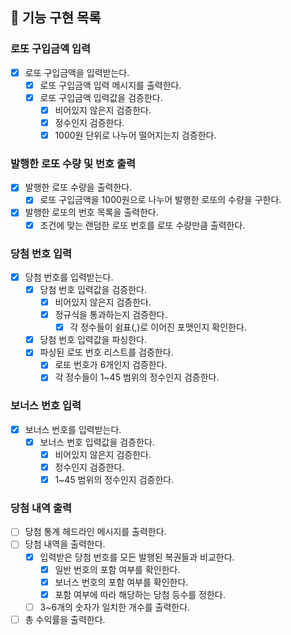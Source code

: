 ## 🚀 기능 구현 목록

### 로또 구입금액 입력

- [x] 로또 구입금액을 입력받는다.
  - [x] 로또 구입금액 입력 메시지를 출력한다.
  - [x] 로또 구입금액 입력값을 검증한다.
    - [x] 비어있지 않은지 검증한다.
    - [x] 정수인지 검증한다.
    - [x] 1000원 단위로 나누어 떨어지는지 검증한다.

### 발행한 로또 수량 및 번호 출력

- [x] 발행한 로또 수량을 출력한다.
  - [x] 로또 구입금액을 1000원으로 나누어 발행한 로또의 수량을 구한다.

- [x] 발행한 로또의 번호 목록을 출력한다.
  - [x] 조건에 맞는 랜덤한 로또 번호를 로또 수량만큼 출력한다.

### 당첨 번호 입력
 
- [x] 당첨 번호를 입력받는다.
  - [x] 당첨 번호 입력값을 검증한다.
    - [x] 비어있지 않은지 검증한다.
    - [x] 정규식을 통과하는지 검증한다.
      - [x] 각 정수들이 쉼표(,)로 이어진 포맷인지 확인한다.
  - [x] 당첨 번호 입력값을 파싱한다.
  - [x] 파싱된 로또 번호 리스트를 검증한다.
    - [x] 로또 번호가 6개인지 검증한다.
    - [x] 각 정수들이 1~45 범위의 정수인지 검증한다.

### 보너스 번호 입력

- [x] 보너스 번호를 입력받는다.
  - [x] 보너스 번호 입력값을 검증한다.
    - [x] 비어있지 않은지 검증한다.
    - [x] 정수인지 검증한다.
    - [x] 1~45 범위의 정수인지 검증한다.

### 당첨 내역 출력

- [ ] 당첨 통계 헤드라인 메시지를 출력한다.
- [ ] 당첨 내역을 출력한다.
  - [x] 입력받은 당첨 번호를 모든 발행된 복권들과 비교한다.
    - [x] 일반 번호의 포함 여부를 확인한다.
    - [x] 보너스 번호의 포함 여부를 확인한다.
    - [x] 포함 여부에 따라 해당하는 당첨 등수를 정한다.
  - [ ] 3~6개의 숫자가 일치한 개수를 출력한다.
- [ ] 총 수익률을 출력한다.